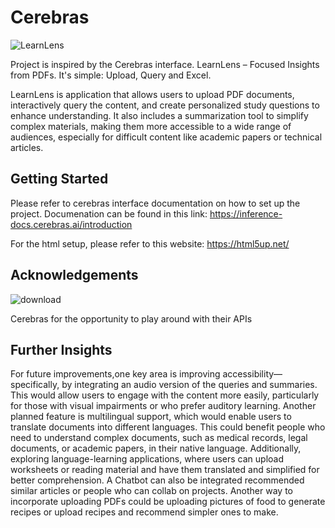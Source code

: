 # Cerebras
![LearnLens](https://github.com/user-attachments/assets/3933f425-e144-4c42-80f3-d5628fe79cf5)

Project is inspired by the Cerebras interface. LearnLens – Focused Insights from PDFs. It's simple: Upload, Query and Excel. 

LearnLens is application that allows users to upload PDF documents, interactively query the content, and create personalized study questions to enhance understanding. It also includes a summarization tool to simplify complex materials, making them more accessible to a wide range of audiences, especially for difficult content like academic papers or technical articles.

## Getting Started
Please refer to cerebras interface documentation on how to set up the project. Documenation can be found in this link: https://inference-docs.cerebras.ai/introduction 


For the html setup, please refer to this website: https://html5up.net/ 

## Acknowledgements
![download](https://github.com/user-attachments/assets/2a2f1aef-0d7b-41a1-9e62-470cea7303e4)

Cerebras for the opportunity to play around with their APIs

## Further Insights
For future improvements,one key area is improving accessibility—specifically, by integrating an audio version of the queries and summaries. This would allow users to engage with the content more easily, particularly for those with visual impairments or who prefer auditory learning. Another planned feature is multilingual support, which would enable users to translate documents into different languages. This could benefit people who need to understand complex documents, such as medical records, legal documents, or academic papers, in their native language. Additionally, exploring language-learning applications, where users can upload worksheets or reading material and have them translated and simplified for better comprehension. A Chatbot can also be integrated recommended similar articles or people who can collab on projects. Another way to incorporate uploading PDFs could be uploading pictures of food to generate recipes or upload recipes and recommend simpler ones to make. 



